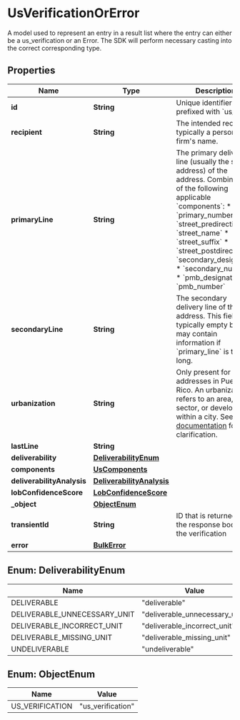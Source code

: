 

# UsVerificationOrError

A model used to represent an entry in a result list where the entry can either be a us_verification or an Error. The SDK will perform necessary casting into the correct corresponding type. 

## Properties

Name | Type | Description | Notes
------------ | ------------- | ------------- | -------------
**id** | **String** | Unique identifier prefixed with &#x60;us_ver_&#x60;. |  [optional]
**recipient** | **String** | The intended recipient, typically a person&#39;s or firm&#39;s name. |  [optional]
**primaryLine** | **String** | The primary delivery line (usually the street address) of the address. Combination of the following applicable &#x60;components&#x60;: * &#x60;primary_number&#x60; * &#x60;street_predirection&#x60; * &#x60;street_name&#x60; * &#x60;street_suffix&#x60; * &#x60;street_postdirection&#x60; * &#x60;secondary_designator&#x60; * &#x60;secondary_number&#x60; * &#x60;pmb_designator&#x60; * &#x60;pmb_number&#x60;  |  [optional]
**secondaryLine** | **String** | The secondary delivery line of the address. This field is typically empty but may contain information if &#x60;primary_line&#x60; is too long.  |  [optional]
**urbanization** | **String** | Only present for addresses in Puerto Rico. An urbanization refers to an area, sector, or development within a city. See [USPS documentation](https://pe.usps.com/text/pub28/28api_008.htm#:~:text&#x3D;I51.,-4%20Urbanizations&amp;text&#x3D;In%20Puerto%20Rico%2C%20identical%20street,placed%20before%20the%20urbanization%20name.) for clarification.  |  [optional]
**lastLine** | **String** |  |  [optional]
**deliverability** | [**DeliverabilityEnum**](#DeliverabilityEnum) |  |  [optional]
**components** | [**UsComponents**](UsComponents.md) |  |  [optional]
**deliverabilityAnalysis** | [**DeliverabilityAnalysis**](DeliverabilityAnalysis.md) |  |  [optional]
**lobConfidenceScore** | [**LobConfidenceScore**](LobConfidenceScore.md) |  |  [optional]
**_object** | [**ObjectEnum**](#ObjectEnum) |  |  [optional]
**transientId** | **String** | ID that is returned in the response body for the verification  |  [optional]
**error** | [**BulkError**](BulkError.md) |  |  [optional]



## Enum: DeliverabilityEnum

Name | Value
---- | -----
DELIVERABLE | &quot;deliverable&quot;
DELIVERABLE_UNNECESSARY_UNIT | &quot;deliverable_unnecessary_unit&quot;
DELIVERABLE_INCORRECT_UNIT | &quot;deliverable_incorrect_unit&quot;
DELIVERABLE_MISSING_UNIT | &quot;deliverable_missing_unit&quot;
UNDELIVERABLE | &quot;undeliverable&quot;



## Enum: ObjectEnum

Name | Value
---- | -----
US_VERIFICATION | &quot;us_verification&quot;




